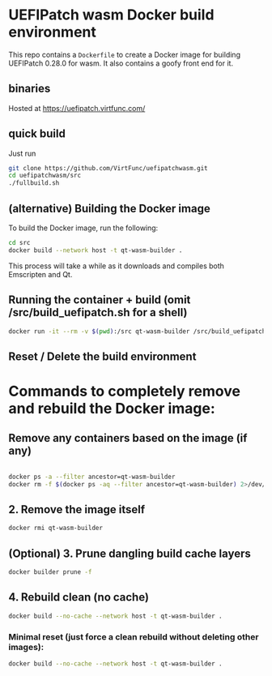 # UEFIPatch wasm Docker build environment

This repo contains a `Dockerfile` to create a Docker image for building UEFIPatch 0.28.0 for wasm. It also contains a goofy front end for it.

## binaries

Hosted at https://uefipatch.virtfunc.com/

## quick build

Just run 
```bash
git clone https://github.com/VirtFunc/uefipatchwasm.git
cd uefipatchwasm/src
./fullbuild.sh
```

## (alternative) Building the Docker image

To build the Docker image, run the following:

```bash
cd src
docker build --network host -t qt-wasm-builder .
```

This process will take a while as it downloads and compiles both Emscripten and Qt.

## Running the container + build (omit /src/build_uefipatch.sh for a shell)

```bash
docker run -it --rm -v $(pwd):/src qt-wasm-builder /src/build_uefipatch.sh
```
## Reset / Delete the build environment

# Commands to completely remove and rebuild the Docker image:

## Remove any containers based on the image (if any)
```bash

docker ps -a --filter ancestor=qt-wasm-builder
docker rm -f $(docker ps -aq --filter ancestor=qt-wasm-builder) 2>/dev/null
```
## 2. Remove the image itself
```bash
docker rmi qt-wasm-builder
```

## (Optional) 3. Prune dangling build cache layers
```bash
docker builder prune -f
```

## 4. Rebuild clean (no cache)
```bash
docker build --no-cache --network host -t qt-wasm-builder .
```

### Minimal reset (just force a clean rebuild without deleting other images):

```bash
docker build --no-cache --network host -t qt-wasm-builder .
```